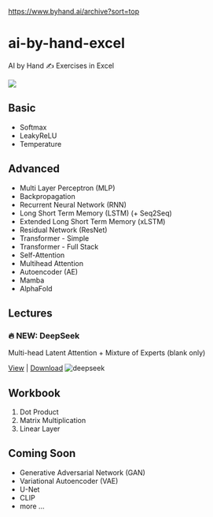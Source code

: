 https://www.byhand.ai/archive?sort=top
# ai-by-hand-excel

AI by Hand ✍️ Exercises in Excel

![](gallery.png)

## Basic
* Softmax
* LeakyReLU
* Temperature

## Advanced
* Multi Layer Perceptron (MLP)
* Backpropagation
* Recurrent Neural Network (RNN)
* Long Short Term Memory (LSTM) (+ Seq2Seq)
* Extended Long Short Term Memory (xLSTM)
* Residual Network (ResNet)
* Transformer - Simple
* Transformer - Full Stack
* Self-Attention
* Multihead Attention
* Autoencoder (AE)
* Mamba
* AlphaFold

## Lectures

### 🔥 NEW: DeepSeek 
Multi-head Latent Attention + Mixture of Experts
(blank only)

[View](https://o365coloradoedu-my.sharepoint.com/:x:/g/personal/peye9704_colorado_edu/EfAlZg6tnotMtEb3N0TA_98BWFdAiqD24mc-MqETTDoVUQ?e=dh4Ncq)
| [Download](lectures/DeepSeek-blank.xlsx)
![deepseek](assets/deepseek.png)

## Workbook
1. Dot Product
2. Matrix Multiplication
3. Linear Layer

## Coming Soon
* Generative Adversarial Network (GAN)
* Variational Autoencoder (VAE)
* U-Net
* CLIP
* more ...
